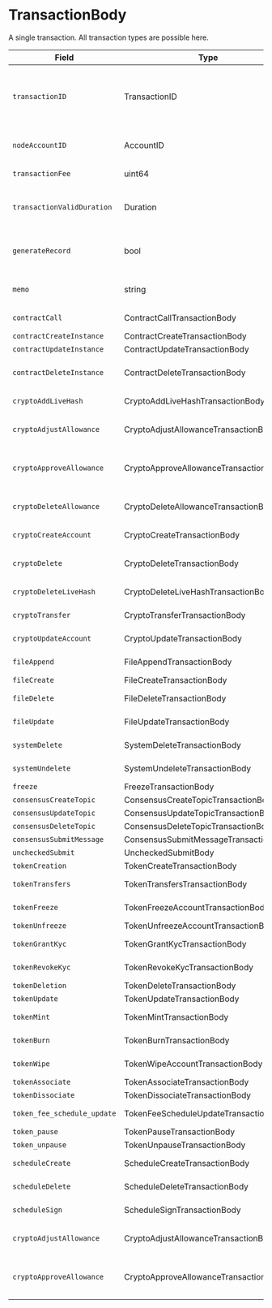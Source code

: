 # TransactionBody

A single transaction. All transaction types are possible here.

| Field                       | Type                                  | Description                                                                                                                                                                                |
| --------------------------- | ------------------------------------- | ------------------------------------------------------------------------------------------------------------------------------------------------------------------------------------------ |
| `transactionID`             | TransactionID                         | The ID for this transaction, which includes the payer's account (the account paying the transaction fee). If two transactions have the same transactionID, they won't both have an effect  |
| `nodeAccountID`             | AccountID                             | The account of the node that submits the client's transaction to the network                                                                                                               |
| `transactionFee`            | uint64                                | The maximum transaction fee the client is willing to pay                                                                                                                                   |
| `transactionValidDuration`  | Duration                              | The transaction is invalid if consensusTimestamp > transactionID.transactionValidStart + transactionValidDuration                                                                          |
| `generateRecord`            | bool                                  | Should a record of this transaction be generated? (A receipt is always generated, but the record is optional)                                                                              |
| `memo`                      | string                                | Any notes or descriptions that should be put into the record (max length 100)                                                                                                              |
| `contractCall`              | ContractCallTransactionBody           | Calls a function of a contract instance                                                                                                                                                    |
| `contractCreateInstance`    | ContractCreateTransactionBody         | Creates a contract instance                                                                                                                                                                |
| `contractUpdateInstance`    | ContractUpdateTransactionBody         | Updates a contract                                                                                                                                                                         |
| `contractDeleteInstance`    | ContractDeleteTransactionBody         | Delete contract and transfer remaining balance into specified account                                                                                                                      |
| `cryptoAddLiveHash`         | CryptoAddLiveHashTransactionBody      | Attach a new livehash to an account                                                                                                                                                        |
| `cryptoAdjustAllowance`     | CryptoAdjustAllowanceTransactionBody  | Adjusts the approved allowance for a spender to transfer the paying account's hbar or tokens.                                                                                              |
| `cryptoApproveAllowance`    | CryptoApproveAllowanceTransactionBody | Adds one or more approved allowances for spenders to transfer the paying account's hbar or tokens.                                                                                         |
| `cryptoDeleteAllowance`     | CryptoDeleteAllowanceTransactionBody  | Deletes one or more approved hbar or token allowances from an owner's account                                                                                                              |
| `cryptoCreateAccount`       | CryptoCreateTransactionBody           | Create a new cryptocurrency account                                                                                                                                                        |
| `cryptoDelete`              | CryptoDeleteTransactionBody           | Delete a cryptocurrency account (mark as deleted, and transfer hbars out)                                                                                                                  |
| `cryptoDeleteLiveHash`      | CryptoDeleteLiveHashTransactionBody   | Remove a livehash from an account                                                                                                                                                          |
| `cryptoTransfer`            | CryptoTransferTransactionBody         | Transfer amount between accounts                                                                                                                                                           |
| `cryptoUpdateAccount`       | CryptoUpdateTransactionBody           | Modify information such as the expiration date for an account                                                                                                                              |
| `fileAppend`                | FileAppendTransactionBody             | Add bytes to the end of the contents of a file                                                                                                                                             |
| `fileCreate`                | FileCreateTransactionBody             | Create a new file                                                                                                                                                                          |
| `fileDelete`                | FileDeleteTransactionBody             | Delete a file (remove contents and mark as deleted until it expires)                                                                                                                       |
| `fileUpdate`                | FileUpdateTransactionBody             | Modify information such as the expiration date for a file                                                                                                                                  |
| `systemDelete`              | SystemDeleteTransactionBody           | Hedera administrative deletion of a file or smart contract                                                                                                                                 |
| `systemUndelete`            | SystemUndeleteTransactionBody         | To undelete an entity deleted by SystemDelete                                                                                                                                              |
| `freeze`                    | FreezeTransactionBody                 | Freeze the nodes                                                                                                                                                                           |
| `consensusCreateTopic`      | ConsensusCreateTopicTransactionBody   | Creates a topic                                                                                                                                                                            |
| `consensusUpdateTopic`      | ConsensusUpdateTopicTransactionBody   | Updates a topic                                                                                                                                                                            |
| `consensusDeleteTopic`      | ConsensusDeleteTopicTransactionBody   | Deletes a topic                                                                                                                                                                            |
| `consensusSubmitMessage`    | ConsensusSubmitMessageTransactionBody | Submits message to a topic                                                                                                                                                                 |
| `uncheckedSubmit`           | UncheckedSubmitBody                   |                                                                                                                                                                                            |
| `tokenCreation`             | TokenCreateTransactionBody            | Creates a token instance                                                                                                                                                                   |
| `tokenTransfers`            | TokenTransfersTransactionBody         | Transfers tokens between accounts                                                                                                                                                          |
| `tokenFreeze`               | TokenFreezeAccountTransactionBody     | Freezes account not to be able to transact with a token                                                                                                                                    |
| `tokenUnfreeze`             | TokenUnfreezeAccountTransactionBody   | Unfreezes account for a token                                                                                                                                                              |
| `tokenGrantKyc`             | TokenGrantKycTransactionBody          | Grants KYC to an account for a token                                                                                                                                                       |
| `tokenRevokeKyc`            | TokenRevokeKycTransactionBody         | Revokes KYC of an account for a token                                                                                                                                                      |
| `tokenDeletion`             | TokenDeleteTransactionBody            | Deletes a token instance                                                                                                                                                                   |
| `tokenUpdate`               | TokenUpdateTransactionBody            | Updates a token instance                                                                                                                                                                   |
| `tokenMint`                 | TokenMintTransactionBody              | Mints new tokens to a token's treasury account                                                                                                                                             |
| `tokenBurn`                 | TokenBurnTransactionBody              | Burns tokens from a token's treasury account                                                                                                                                               |
| `tokenWipe`                 | TokenWipeAccountTransactionBody       | Wipes amount of tokens from an account                                                                                                                                                     |
| `tokenAssociate`            | TokenAssociateTransactionBody         | Associate tokens to an account                                                                                                                                                             |
| `tokenDissociate`           | TokenDissociateTransactionBody        | Dissociate tokens from an account                                                                                                                                                          |
| `token_fee_schedule_update` | TokenFeeScheduleUpdateTransactionBody | Updates a token's custom fee schedule                                                                                                                                                      |
| `token_pause`               | TokenPauseTransactionBody             | Pauses the Token                                                                                                                                                                           |
| `token_unpause`             | TokenUnpauseTransactionBody           | Unpauses the Token                                                                                                                                                                         |
| `scheduleCreate`            | ScheduleCreateTransactionBody         | Creates a scheduled transaction instance                                                                                                                                                   |
| `scheduleDelete`            | ScheduleDeleteTransactionBody         | Deletes a scheduled transaction instance                                                                                                                                                   |
| `scheduleSign`              | ScheduleSignTransactionBody           | Signs a scheduled transaction instance                                                                                                                                                     |
| `cryptoAdjustAllowance`     | CryptoAdjustAllowanceTransactionBody  | Adjusts the approved allowance for a spender to transfer the paying account's hbar or tokens                                                                                               |
| `cryptoApproveAllowance`    | CryptoApproveAllowanceTransactionBody | Adds one or more approved allowances for spenders to transfer the paying account's hbar or tokens                                                                                          |

